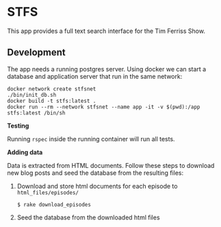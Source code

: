 # STFS

This app provides a full text search interface for the Tim Ferriss Show.

## Development

The app needs a running postgres server. Using docker we can start a database and application server that run in the same network:

```shell
docker network create stfsnet
./bin/init_db.sh
docker build -t stfs:latest .
docker run --rm --network stfsnet --name app -it -v $(pwd):/app stfs:latest /bin/sh
```

**Testing**

Running `rspec` inside the running container will run all tests.

**Adding data**

Data is extracted from HTML documents. Follow these steps to download new blog posts and seed the database from the resulting files:

1. Download and store html documents for each episode to `html_files/episodes/`
   ```shell
   $ rake download_episodes
   ```
2. Seed the database from the downloaded html files